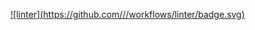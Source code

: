 [![linter](https://github.com/<Peter Gemmell>/<Unit3-03>/workflows/linter/badge.svg)](https://github.com/marketplace/actions/super-linter)

